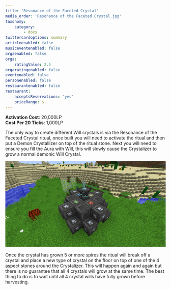 ```yaml
---
title: 'Resonance of the Faceted Crystal'
media_order: 'Resonance of the Faceted Crystal.jpg'
taxonomy:
    category:
        - docs
twittercardoptions: summary
articleenabled: false
musiceventenabled: false
orgaenabled: false
orga:
    ratingValue: 2.5
orgaratingenabled: false
eventenabled: false
personenabled: false
restaurantenabled: false
restaurant:
    acceptsReservations: 'yes'
    priceRange: $
---
```


**Activation Cost**: 20,000LP  
**Cost Per 20 Ticks**: 1,000LP  

The only way to create different Will crystals is via the Resonance of the Faceted Crystal ritual, once built you will need to activate the ritual and then put a Demon Crystallizer on top of the ritual stone. Next you will need to ensure you fill the Aura with Will, this will slowly cause the Crystalizer to grow a normal demonic Will Crystal.

![](Resonance%20of%20the%20Faceted%20Crystal.jpg)

Once the crystal has grown 5 or more spires the ritual will break off a crystal and place a new type of crystal on the floor on top of one of the 4 aspect stones around the Crystalizer. This will happen again and again but there is no guarantee that all 4 crystals will grow at the same time. The best thing to do is to wait until all 4 crystal wills have fully grown before harvesting.